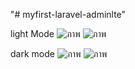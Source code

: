 "# myfirst-laravel-adminlte" 

light Mode
![ภาพ](https://github.com/user-attachments/assets/cfef4bce-4f8c-4887-9231-95a9aaebd9cb)
![ภาพ](https://github.com/user-attachments/assets/1ef2f4d8-7306-44be-85c3-bc8e30f82e69)

dark mode
![ภาพ](https://github.com/user-attachments/assets/955ce1aa-8bf9-4e2c-9632-e8772b73a9a7)
![ภาพ](https://github.com/user-attachments/assets/b421e611-f0f1-4962-9bbc-68bd621dd49f)




